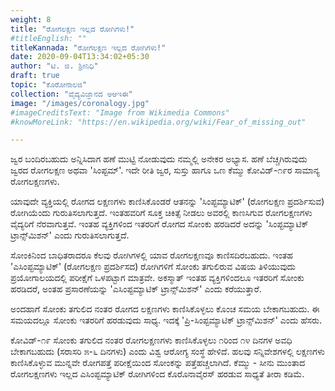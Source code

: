 ```yaml
---
weight: 8
title: "ರೋಗಲಕ್ಷಣ ಇಲ್ಲದ ರೋಗಿಗಳು!"
#titleEnglish: ""
titleKannada: "ರೋಗಲಕ್ಷಣ ಇಲ್ಲದ ರೋಗಿಗಳು!"
date: 2020-09-04T13:34:02+05:30
author: "ಟಿ. ಜಿ. ಶ್ರೀನಿಧಿ"
draft: true
topic: "ಕೊರೋನಾಲಜಿ"
collection: "ವೈದ್ಯವಿಜ್ಞಾನದ ಅಆಇಈ"
image: "/images/coronalogy.jpg"
#imageCreditsText: "Image from Wikimedia Commons"
#knowMoreLink: "https://en.wikipedia.org/wiki/Fear_of_missing_out"

---
```


ಜ್ವರ ಬಂದಿರಬಹುದು ಅನ್ನಿಸಿದಾಗ ಹಣೆ ಮುಟ್ಟಿ ನೋಡುವುದು ನಮ್ಮಲ್ಲಿ ಅನೇಕರ ಅಭ್ಯಾಸ. ಹಣೆ ಬೆಚ್ಚಗಿರುವುದು ಜ್ವರದ ರೋಗಲಕ್ಷಣ ಅಥವಾ 'ಸಿಂಪ್ಟಮ್'. ಇದೇ ರೀತಿ ಜ್ವರ, ಸುಸ್ತು ಹಾಗೂ ಒಣ ಕೆಮ್ಮು ಕೋವಿಡ್-೧೯ರ ಸಾಮಾನ್ಯ ರೋಗಲಕ್ಷಣಗಳು.

ಯಾವುದೇ ವ್ಯಕ್ತಿಯಲ್ಲಿ ರೋಗದ ಲಕ್ಷಣಗಳು ಕಾಣಿಸಿಕೊಂಡರೆ ಆತನನ್ನು 'ಸಿಂಪ್ಟಮ್ಯಾಟಿಕ್' (ರೋಗಲಕ್ಷಣ ಪ್ರದರ್ಶಿಸುವ) ರೋಗಿಯೆಂದು ಗುರುತಿಸಲಾಗುತ್ತದೆ. ಇಂತಹವರಿಗೆ ಸೂಕ್ತ ಚಿಕಿತ್ಸೆ ನೀಡಲು ಅವರಲ್ಲಿ ಕಾಣಸಿಗುವ ರೋಗಲಕ್ಷಣಗಳು ವೈದ್ಯರಿಗೆ ನೆರವಾಗುತ್ತವೆ. ಇಂತಹ ವ್ಯಕ್ತಿಗಳಿಂದ ಇತರರಿಗೆ ರೋಗದ ಸೋಂಕು ಹರಡಿದರೆ ಅದನ್ನು 'ಸಿಂಪ್ಟಮ್ಯಾಟಿಕ್ ಟ್ರಾನ್ಸ್‌ಮಿಶನ್' ಎಂದು ಗುರುತಿಸಲಾಗುತ್ತದೆ.

ಸೋಂಕಿನಿಂದ ಬಾಧಿತರಾದರೂ ಕೆಲವು ರೋಗಿಗಳಲ್ಲಿ ಯಾವ ರೋಗಲಕ್ಷಣವೂ ಕಾಣಿಸದಿರಬಹುದು. ಇಂತಹ 'ಎಸಿಂಪ್ಟಮ್ಯಾಟಿಕ್' (ರೋಗಲಕ್ಷಣ ಪ್ರದರ್ಶಿಸದ) ರೋಗಿಗಳಿಗೆ ಸೋಂಕು ತಗುಲಿರುವ ವಿಷಯ ತಿಳಿಯುವುದು ಪ್ರಯೋಗಾಲಯದಲ್ಲಿ ಪರೀಕ್ಷೆಗೆ ಒಳಪಟ್ಟಾಗ ಮಾತ್ರವೇ. ಅಕಸ್ಮಾತ್ ಇಂತಹ ವ್ಯಕ್ತಿಗಳಿಂದಲೂ ಇತರರಿಗೆ ಸೋಂಕು ಹರಡಿದರೆ, ಅಂತಹ ಪ್ರಸಾರಣೆಯನ್ನು 'ಎಸಿಂಪ್ಟಮ್ಯಾಟಿಕ್ ಟ್ರಾನ್ಸ್‌ಮಿಶನ್' ಎಂದು ಕರೆಯುತ್ತಾರೆ.

ಅಂದಹಾಗೆ ಸೋಂಕು ತಗುಲಿದ ನಂತರ ರೋಗದ ಲಕ್ಷಣಗಳು ಕಾಣಿಸಿಕೊಳ್ಳಲು ಕೊಂಚ ಸಮಯ ಬೇಕಾಗಬಹುದು. ಈ ಸಮಯದಲ್ಲೂ ಸೋಂಕು ಇತರರಿಗೆ ಹರಡುವುದು ಸಾಧ್ಯ. ಇದಕ್ಕೆ 'ಪ್ರಿ-ಸಿಂಪ್ಟಮ್ಯಾಟಿಕ್ ಟ್ರಾನ್ಸ್‌ಮಿಶನ್' ಎಂದು ಹೆಸರು. 

ಕೋವಿಡ್-೧೯ ಸೋಂಕು ತಗುಲಿದ ನಂತರ ರೋಗಲಕ್ಷಣಗಳು ಕಾಣಿಸಿಕೊಳ್ಳಲು ೧ರಿಂದ ೧೪ ದಿನಗಳ ಅವಧಿ ಬೇಕಾಗಬಹುದು (ಸರಾಸರಿ ೫-೬ ದಿನಗಳು) ಎಂದು ವಿಶ್ವ ಆರೋಗ್ಯ ಸಂಸ್ಥೆ ಹೇಳಿದೆ. ಹಲವು ಸನ್ನಿವೇಶಗಳಲ್ಲಿ ಲಕ್ಷಣಗಳು ಕಾಣಿಸಿಕೊಳ್ಳುವ ಮುನ್ನವೇ ರೋಗಪತ್ತೆ ಪರೀಕ್ಷೆಯಿಂದ ಸೋಂಕನ್ನು ಪತ್ತೆಹಚ್ಚಲಾಗಿದೆ. ಕೆಮ್ಮು - ಸೀನು ಮುಂತಾದ ರೋಗಲಕ್ಷಣಗಳು ಇಲ್ಲದ ಎಸಿಂಪ್ಟಮ್ಯಾಟಿಕ್ ರೋಗಿಗಳಿಂದ ಕೊರೊನಾವೈರಸ್ ಹರಡುವ ಸಾಧ್ಯತೆ ತೀರಾ ಕಡಿಮೆ.